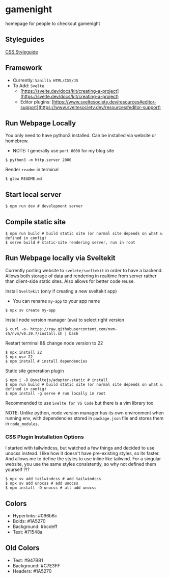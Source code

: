 # gamenight
homepage for people to checkout gamenight

## Styleguides

[CSS Styleguide](https://developer.mozilla.org/en-US/docs/MDN/Writing_guidelines/Code_style_guide/CSS)


## Framework

- Currently: `Vanilla HTML/CSS/JS`
- To Add: `Svelte`
    - [https://svelte.dev/docs/kit/creating-a-project](https://svelte.dev/docs/kit/creating-a-project)
    - Editor plugins: [https://www.sveltesociety.dev/resources#editor-support](https://www.sveltesociety.dev/resources#editor-support)

## Run Webpage Locally

You only need to have python3 installed. Can be installed via website or homebrew.
- NOTE: I generally use `port 8000` for my blog site

```
$ python3 -m http.server 2000
```

Render `readme` in terminal

```
$ glow README.md
```

## Start local server

```
$ npm run dev # development server
```

## Compile static site
```
$ npm run build # build static site (or normal site depends on what u defined in config)
$ serve build # static-site rendering server, run in root
```

## Run Webpage locally via Sveltekit

Currently porting website to `svelete/sveltekit` in order to have a backend. Allows both storage of data and rendering in realtime from server rather than client-side static sites. Also allows for better code reuse.

Install `Sveltekit` (only if creating a new sveltekit app)
- You can rename `my-app` to your app name

```
$ npx sv create my-app
```

Install node version manager (`nvm`) to select right version

```
$ curl -o- https://raw.githubusercontent.com/nvm-sh/nvm/v0.39.7/install.sh | bash
```

Restart terminal && change node version to 22

```
$ npx install 22
$ npx use 22
$ npm install # install dependencies
```

Static site generation plugin
```
$ npm i -D @sveltejs/adapter-static # install
$ npm run build # build static site (or normal site depends on what u defined in config)
$ npm install -g serve # run locally in root
```

Recommended to use `Svelte for VS Code` but there is a vim library too

NOTE: Unlike python, node version manager has its own environment when running env, with dependencies stored in `package.json` file and stores them in `node_modules`.

### CSS Plugin Installation Options

I started with tailwindcss, but watched a few things and decided to use unocss instead. I like how it doesn't have pre-existing styles, so its faster. And allows me to define the styles to use inline like tailwind. For a singular website, you use the same styles consistently, so why not defined them yourself ?!?
```
$ npx sv add tailwindcss # add tailwindcss
$ npx sv add unocss # add unocss
$ npm install -D unocss # alt add unocss
```

## Colors

- Hyperlinks: #096b6c
- Bolds: #1A5270
- Background: #bcdeff
- Text: #71548a

## Old Colors 

- Test: #947BB1
- Background: #C7E3FF
- Headers: #1A5270
